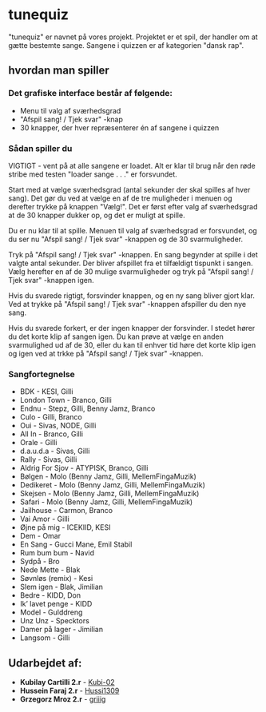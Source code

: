 # tunequiz

"tunequiz" er navnet på vores projekt. Projektet er et spil, der handler om at gætte bestemte sange.
Sangene i quizzen er af kategorien "dansk rap".

## hvordan man spiller

### Det grafiske interface består af følgende:
- Menu til valg af sværhedsgrad
- "Afspil sang! / Tjek svar" -knap
- 30 knapper, der hver repræsenterer én af sangene i quizzen

### Sådan spiller du
VIGTIGT - vent på at alle sangene er loadet. Alt er klar til brug når den røde stribe med testen "loader sange . . ." er forsvundet.

Start med at vælge sværhedsgrad (antal sekunder der skal spilles af hver sang). Det gør du ved at vælge en af de tre muligheder i menuen og derefter trykke på knappen "Vælg!".
Det er først efter valg af sværhedsgrad at de 30 knapper dukker op, og det er muligt at spille.

Du er nu klar til at spille. Menuen til valg af sværhedsgrad er forsvundet, og du ser nu "Afspil sang! / Tjek svar" -knappen og de 30 svarmuligheder.

Tryk på "Afspil sang! / Tjek svar" -knappen. En sang begynder at spille i det valgte antal sekunder. Der bliver afspillet fra et tilfældigt tispunkt i sangen.
Vælg herefter en af de 30 mulige svarmuligheder og tryk på "Afspil sang! / Tjek svar" -knappen igen.

Hvis du svarede rigtigt, forsvinder knappen, og en ny sang bliver gjort klar. Ved at trykke på "Afspil sang! / Tjek svar" -knappen afspiller du den nye sang.

Hvis du svarede forkert, er der ingen knapper der forsvinder. I stedet hører du det korte klip af sangen igen. Du kan prøve at vælge en anden svarmulighed ud af de 30, eller du kan til enhver tid høre det korte klip igen og igen ved at trkke på "Afspil sang! / Tjek svar" -knappen.

### Sangfortegnelse
-	BDK		        - KESI, Gilli
-	London Town	    - Branco, Gilli
-	Endnu		    - Stepz, Gilli, Benny Jamz, Branco
-	Culo	    	- Gilli, Branco
-	Oui		        - Sivas, NODE, Gilli
-	All In	    	- Branco, Gilli
-	Orale	       	- Gilli
-	d.a.u.d.a	    - Sivas, Gilli
-	Rally	    	- Sivas, Gilli
-	Aldrig For Sjov	- ATYPISK, Branco, Gilli
-	Bølgen  		- Molo (Benny Jamz, Gilli, MellemFingaMuzik)
-	Dedikeret   	- Molo (Benny Jamz, Gilli, MellemFingaMuzik)
-	Skejsen		    - Molo (Benny Jamz, Gilli, MellemFingaMuzik)
-	Safari		    - Molo (Benny Jamz, Gilli, MellemFingaMuzik)
-	Jailhouse	    - Carmon, Branco
-	Vai Amor	    - Gilli
-	Øjne på mig 	- ICEKIID, KESI 
-	Dem 		    - Omar
-	En Sang		    - Gucci Mane, Emil Stabil
-	Rum bum bum 	- Navid
-	Sydpå		    - Bro
-	Nede Mette	    - Blak
-	Søvnløs (remix)	- Kesi
-	Slem igen	    - Blak, Jimilian
-	Bedre	    	- KIDD, Don
-	Ik’ lavet penge	- KIDD
-	Model		    - Gulddreng
-	Unz Unz	        - Specktors 
-	Damer på lager	- Jimilian
-	Langsom	        - Gilli


## Udarbejdet af:

* **Kubilay Cartilli 2.r**  - [Kubi-02](https://github.com/Kubi-02)
* **Hussein Faraj 2.r**  - [Hussi1309](https://github.com/Hussi1309)
* **Grzegorz Mroz 2.r**  - [griiig](https://github.com/griiig)